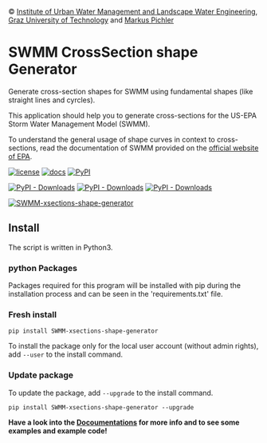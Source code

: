 © [Institute of Urban Water Management and Landscape Water Engineering](https://www.tugraz.at), [Graz University of Technology](https://www.tugraz.at/home/) and [Markus Pichler](mailto:markus.pichler@tugraz.at)

# SWMM CrossSection shape Generator

Generate cross-section shapes for SWMM using fundamental shapes (like straight lines and cyrcles).

This application should help you to generate cross-sections for the US-EPA Storm Water Management Model (SWMM).

To understand the general usage of shape curves in context to cross-sections,
read the documentation of SWMM provided on the [official website of EPA](https://www.epa.gov/water-research/storm-water-management-model-swmm).

[![license](https://img.shields.io/github/license/markuspic/SWMM_xsections_shape_generator.svg?style=flat)](https://github.com/MarkusPic/SWMM_xsections_shape_generator/blob/master/LICENSE)
[![docs ](https://img.shields.io/badge/docs-good-brightgreen.svg?style=flat)](https://MarkusPic.github.io/SWMM_xsections_shape_generator)
[![PyPI](https://img.shields.io/pypi/v/SWMM-xsections-shape-generator.svg)](https://pypi.python.org/pypi/SWMM-xsections-shape-generator)

[![PyPI - Downloads](https://img.shields.io/pypi/dd/SWMM-xsections-shape-generator)](https://pypi.python.org/pypi/SWMM-xsections-shape-generator)
[![PyPI - Downloads](https://img.shields.io/pypi/dw/SWMM-xsections-shape-generator)](https://pypi.python.org/pypi/SWMM-xsections-shape-generator)
[![PyPI - Downloads](https://img.shields.io/pypi/dm/SWMM-xsections-shape-generator)](https://pypi.python.org/pypi/SWMM-xsections-shape-generator)

[![SWMM-xsections-shape-generator](https://snyk.io/advisor/python/SWMM-xsections-shape-generator/badge.svg)](https://snyk.io/advisor/python/SWMM-xsections-shape-generator)

## Install

The script is written in Python3.

### python Packages

Packages required for this program will be installed with pip during the installation process and can be seen in the 'requirements.txt' file.

### Fresh install


```
pip install SWMM-xsections-shape-generator
```

To install the package only for the local user account (without admin rights), add ```--user``` to the install command.

### Update package

To update the package, add ```--upgrade``` to the install command.

```
pip install SWMM-xsections-shape-generator --upgrade
```

**Have a look into the [Docoumentations](https://MarkusPic.github.io/SWMM_xsections_shape_generator) for more info and to see some examples and example code!**